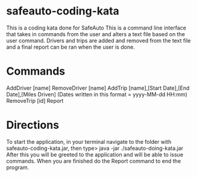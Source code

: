 # safeauto-coding-kata
This is a coding kata done for SafeAuto
This is a command line interface that takes in commands from the user and alters a text file based on the user command.
Drivers and trips are added and removed from the text file and a final report can be ran when the user is done.

Commands
=======================================
AddDriver [name]
RemoveDriver [name]
AddTrip [name],[Start Date],[End Date],[Miles Driven]      (Dates written in this format = yyyy-MM-dd HH:mm)
RemoveTrip [id]
Report


Directions
=======================================
To start the application, in your terminal navigate to the folder with safeauto-coding-kata.jar, then type> java -jar ./safeauto-doing-kata.jar
After this you will be greeted to the application and will be able to issue commands. When you are finished do the Report command to end the program.
